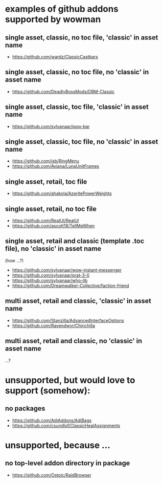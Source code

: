# examples of github addons supported by wowman

## single asset, classic, no toc file, 'classic' in asset name
* https://github.com/wardz/ClassicCastbars

## single asset, classic, no toc file, no 'classic' in asset name
* https://github.com/DeadlyBossMods/DBM-Classic

## single asset, classic, toc file, 'classic' in asset name
* https://github.com/sylvanaar/ipop-bar

## single asset, classic, toc file, no 'classic' in asset name
* https://github.com/jsb/RingMenu
* https://github.com/Aviana/LunaUnitFrames

## single asset, retail, toc file
* https://github.com/ahakola/AzeritePowerWeights

## single asset, retail, no toc file
* https://github.com/RealUI/RealUI
* https://github.com/ascott18/TellMeWhen

## single asset, retail and classic (template .toc file), no 'classic' in asset name

(how ...?)

* https://github.com/sylvanaar/wow-instant-messenger
* https://github.com/sylvanaar/prat-3-0
* https://github.com/sylvanaar/who-lib 
* https://github.com/Dreamwalker-Collective/faction-friend

## multi asset, retail and classic, 'classic' in asset name
* https://github.com/Stanzilla/AdvancedInterfaceOptions
* https://github.com/Ravendwyr/Chinchilla

## multi asset, retail and classic, no 'classic' in asset name

...?


# unsupported, but would love to support (somehow):

## no packages
* https://github.com/AdiAddons/AdiBags
* https://github.com/csundlof/ClassicHealAssignments

# unsupported, because ...

## no top-level addon directory in package
* https://github.com/Ostoic/RaidBrowser
